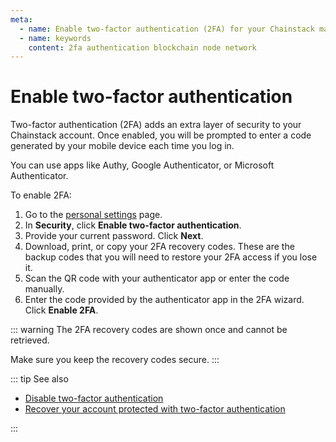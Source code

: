 ```yaml
---
meta:
  - name: Enable two-factor authentication (2FA) for your Chainstack managed blockchain services account.
  - name: keywords
    content: 2fa authentication blockchain node network
---
```


# Enable two-factor authentication

Two-factor authentication (2FA) adds an extra layer of security to your Chainstack account. Once enabled, you will be prompted to enter a code generated by your mobile device each time you log in.

You can use apps like Authy, Google Authenticator, or Microsoft Authenticator.

To enable 2FA:

1. Go to the <a href="https://console.chainstack.com/user/settings/personal" target="_blank">personal settings</a> page.
1. In **Security**, click **Enable two-factor authentication**.
1. Provide your current password. Click **Next**.
1. Download, print, or copy your 2FA recovery codes. These are the backup codes that you will need to restore your 2FA access if you lose it.
1. Scan the QR code with your authenticator app or enter the code manually.
1. Enter the code provided by the authenticator app in the 2FA wizard. Click **Enable 2FA**.

::: warning
The 2FA recovery codes are shown once and cannot be retrieved.

Make sure you keep the recovery codes secure.
:::

::: tip See also

* [Disable two-factor authentication](/platform/disable-two-factor-authentication)
* [Recover your account protected with two-factor authentication](/platform/recover-your-account-protected-with-two-factor-authentication)

:::
